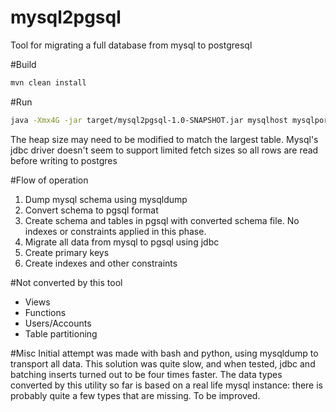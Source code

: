 mysql2pgsql
===========

Tool for migrating a full database from mysql to postgresql

#Build
```sh
mvn clean install 
```

#Run
```sh
java -Xmx4G -jar target/mysql2pgsql-1.0-SNAPSHOT.jar mysqlhost mysqlport mysqluser pgsqlhost pgsqldb pgsqlport pgsqluser schema
```
The heap size may need to be modified to match the largest table. Mysql's jdbc driver doesn't seem to support limited fetch sizes so all rows are read before writing to postgres

#Flow of operation
1. Dump mysql schema using mysqldump
2. Convert schema to pgsql format
3. Create schema and tables in pgsql with converted schema file. No indexes or constraints applied in this phase.
4. Migrate all data from mysql to pgsql using jdbc
5. Create primary keys
6. Create indexes and other constraints

#Not converted by this tool
* Views
* Functions
* Users/Accounts
* Table partitioning


#Misc
Initial attempt was made with bash and python, using mysqldump to transport all data. This solution was quite slow, and when tested, jdbc and batching inserts turned out to be four times faster.
The data types converted by this utility so far is based on a real life mysql instance: there is probably quite a few types that are missing. To be improved.


